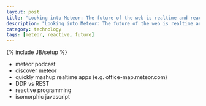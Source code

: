 ```yaml
---
layout: post
title: "Looking into Meteor: The future of the web is realtime and reactive"
description: "Looking into Meteor: The future of the web is realtime and reactive"
category: technology
tags: [meteor, reactive, future]
---
```

{% include JB/setup %}



- meteor podcast
- discover meteor
- quickly mashup realtime apps (e.g. office-map.meteor.com)
- DDP vs REST
- reactive programming
- isomorphic javascript
